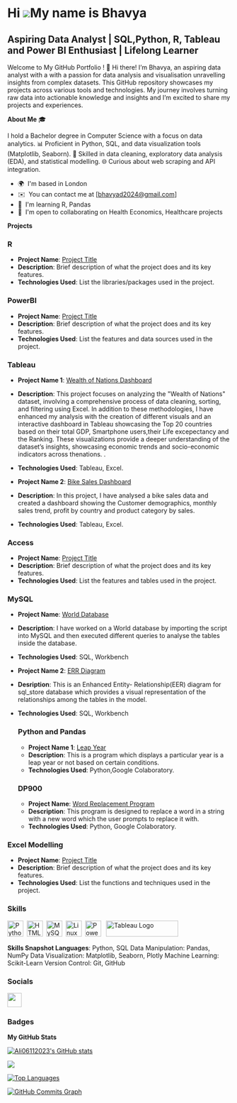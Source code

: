 Hi ![](https://user-images.githubusercontent.com/18350557/176309783-0785949b-9127-417c-8b55-ab5a4333674e.gif)My name is Bhavya
===========================================================================================================================

Aspiring Data Analyst | SQL,Python, R, Tableau and Power BI Enthusiast | Lifelong Learner
---------------------------------------------------


Welcome to My GitHub Portfolio ! 👋 Hi there! I’m Bhavya, an aspiring data analyst with a with a passion for data analysis and visualisation unravelling insights from complex datasets. This GitHub repository showcases my projects across various tools and technologies. My journey involves turning raw data into actionable knowledge and insights and I’m excited to share my projects and experiences. 

**About Me** 🎓 

I hold a Bachelor degree in Computer Science with a focus on data analytics. 
📊 Proficient in Python, SQL, and data visualization tools (Matplotlib, Seaborn). 
🧩 Skilled in data cleaning, exploratory data analysis (EDA), and statistical modelling. 
🌐 Curious about web scraping and API integration. 

* 🌍  I'm based in London
* ✉️  You can contact me at [bhavyad2024@gmail.com]
* 🧠  I'm learning R, Pandas
* 🤝  I'm open to collaborating on Health Economics, Healthcare projects

  
**Projects** 


 ### R
 - **Project Name**: [Project Title](link-to-project)
 - **Description**: Brief description of what the project does and its key features.
 - **Technologies Used**: List the libraries/packages used in the project.
   
 ### PowerBI
 - **Project Name**: [Project Title](link-to-project)
 -  **Description**: Brief description of what the project does and its key features.
 -   **Technologies Used**: List the features and data sources used in the project.
   
 ### Tableau
 - **Project Name 1**: [Wealth of Nations Dashboard](https://public.tableau.com/app/profile/bhavya.danturi8159/viz/TheWealthofNations_17187505926550/TheWealthofNationsDashboard?publish=yes)
 -  **Description**: This project focuses on analyzing the "Wealth of Nations" dataset, involving a comprehensive process of data cleaning, sorting, and filtering using Excel. In addition to these methodologies, I have enhanced my analysis with the creation of different visuals and an interactive dashboard in Tableau showcasing the Top 20 countries based on their total GDP, Smartphone users,their Life excepectancy and the Ranking. These visualizations provide a deeper understanding of the dataset’s insights, showcasing economic trends and socio-economic indicators across thenations. .
 -   **Technologies Used**: Tableau, Excel.

  -  **Project Name 2**: [Bike Sales Dashboard](https://public.tableau.com/app/profile/bhavya.danturi8159/viz/BikeSalesDashboard_17201862188540/BikeSalesDashboard)
 -  **Description**: In this project, I have analysed a bike sales data and created a dashboard showing the Customer demographics, monthly sales trend, profit by country and product category by sales.
 -   **Technologies Used**: Tableau, Excel.
  
  ### Access
  - **Project Name**: [Project Title](link-to-project)
  -  **Description**: Brief description of what the project does and its key features.
  -   **Technologies Used**: List the features and tables used in the project.
 
 ### MySQL
 - **Project Name**: [World Database](https://sites.google.com/d/1Gwjtj5ztK6zovffJHZ4zSKR6_1-VyZfa/p/17WyV-2uMsQVSpOdy6Hiqv6ZMppXJDXxg/edit)
 -  **Description**: I have worked on a World database by importing the script into MySQL and then executed different queries to analyse the tables inside the database.
 -   **Technologies Used**: SQL, Workbench

 - **Project Name 2**: [ERR Diagram](https://sites.google.com/d/1Gwjtj5ztK6zovffJHZ4zSKR6_1-VyZfa/p/17WyV-2uMsQVSpOdy6Hiqv6ZMppXJDXxg/edit)
 - **Desription**: This is an Enhanced Entity- Relationship(EER) diagram  for sql_store database which provides a visual representation of the relationships among the tables in the 
   model.
- **Technologies Used**: SQL, Workbench

  ### Python and Pandas
  - **Project Name 1**: [Leap Year](https://drive.google.com/file/d/1WIYJLP6ky91vzdYvCwP-z0hB58XebS3k/view?usp=sharing)
  -  **Description**: This is a program which displays a particular year is a leap year or not based on certain conditions.
  -   **Technologies Used**: Python,Google Colaboratory. 
 
  ### DP900
  - **Project Name**: [Word Replacement Program](https://drive.google.com/file/d/15hy-i2nY_iqfBqbRroE0qyYXzqWShmyd/view?usp=sharing)
  -  **Description**: This program is designed to replace a word in a string with a new word which the user prompts to replace it with.
  -  **Technologies Used**: Python, Google Colaboratory.
    
 ### Excel Modelling
 - **Project Name**: [Project Title](link-to-project)
 -  **Description**: Brief description of what the project does and its key features.
 -  **Technologies Used**: List the functions and techniques used in the project. 





### Skills


<p align="left">
<a href="https://www.python.org/" target="_blank" rel="noreferrer"><img src="https://raw.githubusercontent.com/danielcranney/readme-generator/main/public/icons/skills/python-colored.svg" width="36" height="36" alt="Python" /></a>&nbsp;&nbsp;<a href="https://developer.mozilla.org/en-US/docs/Glossary/HTML5" target="_blank" rel="noreferrer"><img src="https://raw.githubusercontent.com/danielcranney/readme-generator/main/public/icons/skills/html5-colored.svg" width="36" height="36" alt="HTML5" /></a>&nbsp;&nbsp;<a href="https://www.mysql.com/" target="_blank" rel="noreferrer"><img src="https://raw.githubusercontent.com/danielcranney/readme-generator/main/public/icons/skills/mysql-colored.svg" width="36" height="36" alt="MySQL" /></a>&nbsp;&nbsp;<a href="https://www.linux.org" target="_blank" rel="noreferrer"><img src="https://raw.githubusercontent.com/danielcranney/readme-generator/main/public/icons/skills/linux-colored.svg" width="36" height="36" alt="Linux" /></a>&nbsp;&nbsp;<a href="https://app.powerbi.com/" target="_blank" rel="noreferrer"><img src="https://cdn.worldvectorlogo.com/logos/power-bi.svg" width="36" height="36" alt="PowerBI" /></a>&nbsp;&nbsp;
   <a href="https://tableau.com/" target="_blank" rel="noreferrer; return false;"><img src="https://raw.githubusercontent.com/gilbarbara/logos/main/logos/tableau.svg" width="163" height="36" alt="Tableau Logo" /></a>&nbsp;&nbsp;
</p>

**Skills Snapshot Languages**: Python, SQL Data Manipulation: Pandas, NumPy Data Visualization: Matplotlib, Seaborn, Plotly Machine Learning: Scikit-Learn Version Control: Git, GitHub

### Socials

<p align="left"> <a href="https://www.github.com/Ali06112023" target="_blank" rel="noreferrer"> <picture> <source media="(prefers-color-scheme: dark)" srcset="https://raw.githubusercontent.com/danielcranney/readme-generator/main/public/icons/socials/github-dark.svg" /> <source media="(prefers-color-scheme: light)" srcset="https://raw.githubusercontent.com/danielcranney/readme-generator/main/public/icons/socials/github.svg" /> <img src="https://raw.githubusercontent.com/danielcranney/readme-generator/main/public/icons/socials/github.svg" width="32" height="32" /> </picture> </a></p>

### Badges

<b>My GitHub Stats</b>

<a href="http://www.github.com/Ali06112023"><img src="https://github-readme-stats.vercel.app/api?username=Ali06112023&show_icons=true&hide=&count_private=true&title_color=0891b2&text_color=ffffff&icon_color=0891b2&bg_color=1c1917&hide_border=true&show_icons=true" alt="Ali06112023's GitHub stats" /></a>

<a href="http://www.github.com/Ali06112023"><img src="https://github-readme-streak-stats.herokuapp.com/?user=Ali06112023&stroke=ffffff&background=1c1917&ring=0891b2&fire=0891b2&currStreakNum=ffffff&currStreakLabel=0891b2&sideNums=ffffff&sideLabels=ffffff&dates=ffffff&hide_border=true" /></a>

<a href="https://github.com/Ali06112023" align="left"><img src="https://github-readme-stats.vercel.app/api/top-langs/?username=Ali06112023&langs_count=10&title_color=0891b2&text_color=ffffff&icon_color=0891b2&bg_color=1c1917&hide_border=true&locale=en&custom_title=Top%20%Languages" alt="Top Languages" /></a>

<a href="http://www.github.com/Ali06112023"><img src="https://github-readme-activity-graph.cyclic.app/graph?username=Ali06112023&bg_color=1c1917&color=ffffff&line=0891b2&point=ffffff&area_color=1c1917&area=true&hide_border=true&custom_title=GitHub%20Commits%20Graph" alt="GitHub Commits Graph" /></a>


